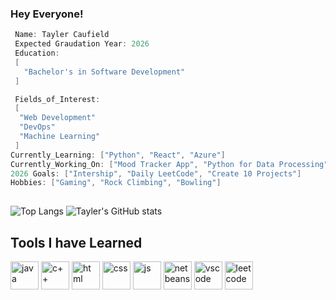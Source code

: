 ### Hey Everyone! 
```C++
 Name: Tayler Caufield
 Expected Graudation Year: 2026
 Education: 
 [
   "Bachelor's in Software Development"
 ]

 Fields_of_Interest:
 [
  "Web Development"
  "DevOps"
  "Machine Learning"
 ]
Currently_Learning: ["Python", "React", "Azure"]
Currently_Working_On: ["Mood Tracker App", "Python for Data Processing", "Information Systems"]
2026 Goals: ["Intership", "Daily LeetCode", "Create 10 Projects"]
Hobbies: ["Gaming", "Rock Climbing", "Bowling"] 
 
```
![Top Langs](https://github-readme-stats.vercel.app/api/top-langs/?username=01110100C&layout=compact)
![Tayler's GitHub stats](https://github-readme-stats.vercel.app/api?username=01110100C&show_icons=true&theme=algolia)
<h2> Tools I have Learned </h2>
<p align = "left"> 
       <img src="https://cdn.jsdelivr.net/gh/devicons/devicon@latest/icons/java/java-original-wordmark.svg" alt="java" width="45" height="45" />
       <img src="https://cdn.jsdelivr.net/gh/devicons/devicon@latest/icons/cplusplus/cplusplus-original.svg" alt="c++" width="45" height="45"  />
       <img src="https://cdn.jsdelivr.net/gh/devicons/devicon@latest/icons/html5/html5-original-wordmark.svg" alt="html" width="45" height="45" />
       <img src="https://cdn.jsdelivr.net/gh/devicons/devicon@latest/icons/css3/css3-original-wordmark.svg" alt="css" width="45" height="45" />
       <img src="https://cdn.jsdelivr.net/gh/devicons/devicon@latest/icons/javascript/javascript-original.svg" alt="js" width="45" height="45" />
       <img src="https://cdn.jsdelivr.net/gh/devicons/devicon@latest/icons/netbeans/netbeans-original.svg" alt="netbeans" width="45" height="45" />
       <img src="https://cdn.jsdelivr.net/gh/devicons/devicon@latest/icons/vscode/vscode-original.svg" alt="vscode" width="45" height="45" />
       <img src="https://cdn.jsdelivr.net/gh/devicons/devicon@latest/icons/leetcode/leetcode-original.svg" alt="leetcode" width="45" height="45"/>
</p>
          
       
          
       
          
       
          
       
          
       
          
          
       
          
